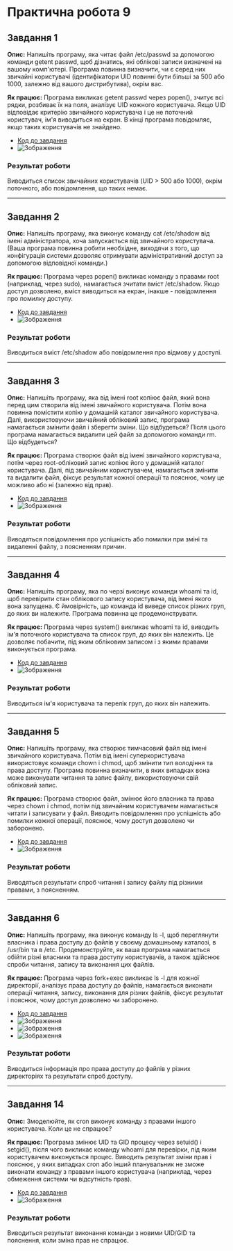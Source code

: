 # Практична робота 9

## Завдання 1
**Опис:**
Напишіть програму, яка читає файл /etc/passwd за допомогою команди getent passwd, щоб дізнатись, які облікові записи визначені на вашому комп'ютері.
Програма повинна визначити, чи є серед них звичайні користувачі (ідентифікатори UID повинні бути більші за 500 або 1000, залежно від вашого дистрибутива), окрім вас.

**Як працює:**
Програма викликає getent passwd через popen(), зчитує всі рядки, розбиває їх на поля, аналізує UID кожного користувача. Якщо UID відповідає критерію звичайного користувача і це не поточний користувач, ім'я виводиться на екран. В кінці програма повідомляє, якщо таких користувачів не знайдено.

- [Код до завдання](task1/main.c)
- ![Зображення](task1/task1.png)

### Результат роботи

Виводиться список звичайних користувачів (UID > 500 або 1000), окрім поточного, або повідомлення, що таких немає.

---
## Завдання 2
**Опис:**
Напишіть програму, яка виконує команду cat /etc/shadow від імені адміністратора, хоча запускається від звичайного користувача.
(Ваша програма повинна робити необхідне, виходячи з того, що конфігурація системи дозволяє отримувати адміністративний доступ за допомогою відповідної команди.)

**Як працює:**
Програма через popen() викликає команду з правами root (наприклад, через sudo), намагається зчитати вміст /etc/shadow. Якщо доступ дозволено, вміст виводиться на екран, інакше - повідомлення про помилку доступу.

- [Код до завдання](task2/main.c)
- ![Зображення](task2/task2.png)

### Результат роботи

Виводиться вміст /etc/shadow або повідомлення про відмову у доступі.

---
## Завдання 3
**Опис:**
Напишіть програму, яка від імені root копіює файл, який вона перед цим створила від імені звичайного користувача. Потім вона повинна помістити копію у домашній каталог звичайного користувача.
Далі, використовуючи звичайний обліковий запис, програма намагається змінити файл і зберегти зміни. Що відбудеться?
Після цього програма намагається видалити цей файл за допомогою команди rm. Що відбудеться?

**Як працює:**
Програма створює файл від імені звичайного користувача, потім через root-обліковий запис копіює його у домашній каталог користувача. Далі, під звичайним користувачем, намагається змінити та видалити файл, фіксує результат кожної операції та пояснює, чому це можливо або ні (залежно від прав).

- [Код до завдання](task3/main.c)
- ![Зображення](task3/task3.png)

### Результат роботи

Виводяться повідомлення про успішність або помилки при зміні та видаленні файлу, з поясненням причин.

---
## Завдання 4
**Опис:**
Напишіть програму, яка по черзі виконує команди whoami та id, щоб перевірити стан облікового запису користувача, від імені якого вона запущена.
Є ймовірність, що команда id виведе список різних груп, до яких ви належите. Програма повинна це продемонструвати.

**Як працює:**
Програма через system() викликає whoami та id, виводить ім'я поточного користувача та список груп, до яких він належить. Це дозволяє побачити, під яким обліковим записом і з якими правами виконується програма.

- [Код до завдання](task4/main.c)
- ![Зображення](task4/task4.png)

### Результат роботи

Виводиться ім'я користувача та перелік груп, до яких він належить.

---
## Завдання 5
**Опис:**
Напишіть програму, яка створює тимчасовий файл від імені звичайного користувача. Потім від імені суперкористувача використовує команди chown і chmod, щоб змінити тип володіння та права доступу.
Програма повинна визначити, в яких випадках вона може виконувати читання та запис файлу, використовуючи свій обліковий запис.

**Як працює:**
Програма створює файл, змінює його власника та права через chown і chmod, потім під звичайним користувачем намагається читати і записувати у файл. Виводить повідомлення про успішність або помилки кожної операції, пояснює, чому доступ дозволено чи заборонено.

- [Код до завдання](task5/main.c)
- ![Зображення](task5/task5.png)

### Результат роботи

Виводяться результати спроб читання і запису файлу під різними правами, з поясненням.

---
## Завдання 6
**Опис:**
Напишіть програму, яка виконує команду ls -l, щоб переглянути власника і права доступу до файлів у своєму домашньому каталозі, в /usr/bin та в /etc.
Продемонструйте, як ваша програма намагається обійти різні власники та права доступу користувачів, а також здійснює спроби читання, запису та виконання цих файлів.

**Як працює:**
Програма через fork+exec викликає ls -l для кожної директорії, аналізує права доступу до файлів, намагається виконати операції читання, запису, виконання для різних файлів, фіксує результат і пояснює, чому доступ дозволено чи заборонено.

- [Код до завдання](task6/main.c)
- ![Зображення](task6/task6p1.png)
- ![Зображення](task6/task6p2.png)
- ![Зображення](task6/task6p3.png)

### Результат роботи

Виводиться інформація про права доступу до файлів у різних директоріях та результати спроб доступу.

---
## Завдання 14
**Опис:**
Змоделюйте, як cron виконує команду з правами іншого користувача. Коли це не спрацює?

**Як працює:**
Програма змінює UID та GID процесу через setuid() і setgid(), після чого викликає команду whoami для перевірки, під яким користувачем виконується процес. Виводить результат зміни прав і пояснює, у яких випадках cron або інший планувальник не зможе виконати команду з правами іншого користувача (наприклад, через обмеження системи чи відсутність прав).

- [Код до завдання](task14/main.c)
- ![Зображення](task14/task14.png)

### Результат роботи

Виводиться результат виконання команди з новими UID/GID та пояснення, коли зміна прав не спрацює. 